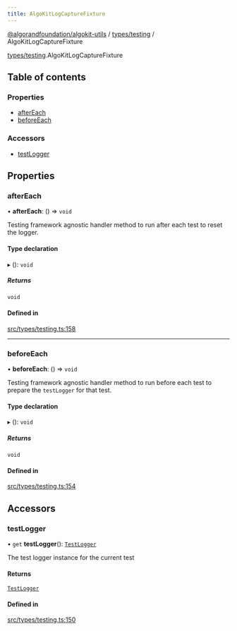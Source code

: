 ```yaml
---
title: AlgoKitLogCaptureFixture
---
```


[@algorandfoundation/algokit-utils](/reference/algokit-utils-ts/api/readme/) / [types/testing](/reference/algokit-utils-ts/api/modules/types_testing/) / AlgoKitLogCaptureFixture

[types/testing](/reference/algokit-utils-ts/api/modules/types_testing/).AlgoKitLogCaptureFixture

## Table of contents

### Properties

- [afterEach](types_testing.AlgoKitLogCaptureFixture.md#aftereach)
- [beforeEach](types_testing.AlgoKitLogCaptureFixture.md#beforeeach)

### Accessors

- [testLogger](types_testing.AlgoKitLogCaptureFixture.md#testlogger)

## Properties

### afterEach

• **afterEach**: () => `void`

Testing framework agnostic handler method to run after each test to reset the logger.

#### Type declaration

▸ (): `void`

##### Returns

`void`

#### Defined in

[src/types/testing.ts:158](https://github.com/algorandfoundation/algokit-utils-ts/blob/main/src/types/testing.ts#L158)

---

### beforeEach

• **beforeEach**: () => `void`

Testing framework agnostic handler method to run before each test to prepare the `testLogger` for that test.

#### Type declaration

▸ (): `void`

##### Returns

`void`

#### Defined in

[src/types/testing.ts:154](https://github.com/algorandfoundation/algokit-utils-ts/blob/main/src/types/testing.ts#L154)

## Accessors

### testLogger

• `get` **testLogger**(): [`TestLogger`](/reference/algokit-utils-ts/api/classes/testingtestlogger/)

The test logger instance for the current test

#### Returns

[`TestLogger`](/reference/algokit-utils-ts/api/classes/testingtestlogger/)

#### Defined in

[src/types/testing.ts:150](https://github.com/algorandfoundation/algokit-utils-ts/blob/main/src/types/testing.ts#L150)
